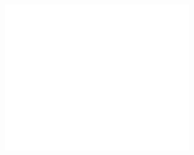<div align="center">
	<br>
	<a href="">
		<img src="header.svg" width="800" height="400" alt="FF Tools 2024">
	</a>
	<br>
</div>
<br>
<br>
<br>
<br>
<br>
<br>
